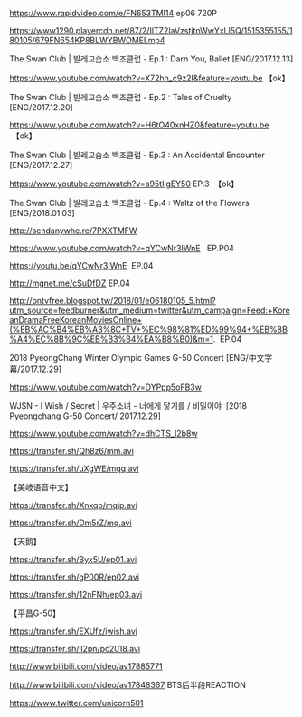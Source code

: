 https://www.rapidvideo.com/e/FN653TMI14  ep06 720P


https://www1290.playercdn.net/87/2/IlTZ2laVzstjtnWwYxLI5Q/1515355155/180105/679FN654KP8BLWYBWOMEI.mp4


The Swan Club | 발레교습소 백조클럽 - Ep.1 : Darn You, Ballet [ENG/2017.12.13]

https://www.youtube.com/watch?v=X72hh_c9z2I&feature=youtu.be 【ok】

The Swan Club | 발레교습소 백조클럽 - Ep.2 : Tales of Cruelty [ENG/2017.12.20]

https://www.youtube.com/watch?v=H6tO40xnHZ0&feature=youtu.be  【ok】

The Swan Club | 발레교습소 백조클럽 - Ep.3 : An Accidental Encounter [ENG/2017.12.27]

https://www.youtube.com/watch?v=a95tIlgEY50  EP.3  【ok】

The Swan Club | 발레교습소 백조클럽 - Ep.4 : Waltz of the Flowers [ENG/2018.01.03]

http://sendanywhe.re/7PXXTMFW

https://www.youtube.com/watch?v=qYCwNr3IWnE   EP.P04

https://youtu.be/qYCwNr3IWnE  EP.04

http://mgnet.me/cSuDfDZ EP.04

http://ontvfree.blogspot.tw/2018/01/e06180105_5.html?utm_source=feedburner&utm_medium=twitter&utm_campaign=Feed:+KoreanDramaFreeKoreanMoviesOnline+(%EB%AC%B4%EB%A3%8C+TV+%EC%98%81%ED%99%94+%EB%8B%A4%EC%8B%9C%EB%B3%B4%EA%B8%B0)&m=1.  EP.04


2018 PyeongChang Winter Olympic Games G-50 Concert [ENG/中文字幕/2017.12.29]

https://www.youtube.com/watch?v=DYPpp5oFB3w

WJSN - I Wish / Secret | 우주소녀 - 너에게 닿기를 / 비밀이야  [2018 Pyeongchang G-50 Concert/ 2017.12.29]

https://www.youtube.com/watch?v=dhCTS_l2b8w

https://transfer.sh/Qh8z6/mm.avi

https://transfer.sh/uXgWE/mqq.avi

【美岐语音中文】

https://transfer.sh/Xnxqb/mqjp.avi

https://transfer.sh/Dm5rZ/mq.avi

【天鹅】

https://transfer.sh/Byx5U/ep01.avi

https://transfer.sh/gP00R/ep02.avi

https://transfer.sh/12nFNh/ep03.avi

【平昌G-50】

https://transfer.sh/EXUfz/iwish.avi

https://transfer.sh/ll2pn/pc2018.avi


http://www.bilibili.com/video/av17885771

http://www.bilibili.com/video/av17848367 BTS后半段REACTION

https://www.twitter.com/unicorn501


